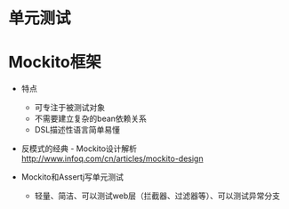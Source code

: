 # 单元测试

# Mockito框架

- 特点

  - 可专注于被测试对象
  - 不需要建立复杂的bean依赖关系
  - DSL描述性语言简单易懂

- 反模式的经典 - Mockito设计解析 <http://www.infoq.com/cn/articles/mockito-design>

- Mockito和Assertj写单元测试

  - 轻量、简洁、可以测试web层（拦截器、过滤器等）、可以测试异常分支
